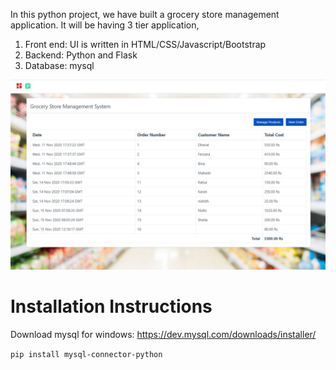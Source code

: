 In this python project, we have built a grocery store management application. It will be  having 3 tier application,
1. Front end: UI is written in HTML/CSS/Javascript/Bootstrap
2. Backend: Python and Flask
3. Database: mysql

![](homepage.JPG)

# Installation Instructions

Download mysql for windows: https://dev.mysql.com/downloads/installer/

`pip install mysql-connector-python`

